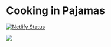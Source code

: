 # Cooking in Pajamas 

[![Netlify Status](https://api.netlify.com/api/v1/badges/626149b2-7ac7-4bad-aaf2-63f5ec860c27/deploy-status)](https://app.netlify.com/sites/cookinginpjs/deploys)

![](https://raw.githubusercontent.com/pramodsum/cookinginpjs/master/Screen%20Shot%202019-10-27%20at%203.52.51%20PM.png)
